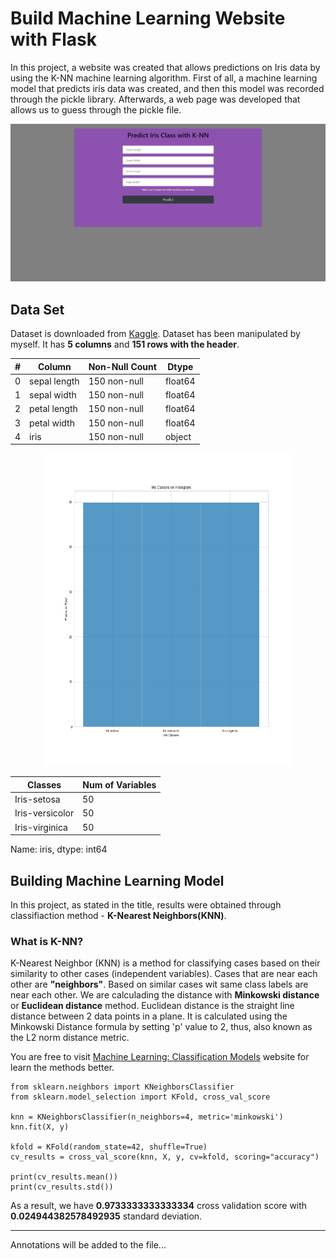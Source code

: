 
# Build Machine Learning Website with Flask

In this project, a website was created that allows predictions on Iris data by using the K-NN machine learning algorithm. First of all, a machine learning model that predicts iris data was created, and then this model was recorded through the pickle library. Afterwards, a web page was developed that allows us to guess through the pickle file.

<p align="center">
    <img src="webpage_preview.png"> 
</p>

## Data Set

Dataset is downloaded from [Kaggle](https://www.kaggle.com/uciml/iris).  Dataset has been manipulated by myself. It has **5 columns** and **151 rows with the header**.

| # | Column | Non-Null Count | Dtype |
|--|--|--|--|
| 0 | sepal length | 150 non-null | float64
| 1 | sepal width | 150 non-null | float64
| 2 | petal length | 150 non-null | float64
| 3 | petal width | 150 non-null | float64
| 4 | iris | 150 non-null | object

<p align="center">
    <img width="400" height="500" src="hist_iris.png"> 
</p>

| Classes | Num of Variables |
|--|--|
| Iris-setosa  | 50 |
| Iris-versicolor | 50 |
| Iris-virginica | 50 |

Name: iris, dtype: int64 

## Building Machine Learning Model

In this project, as stated in the title, results were obtained through classifiaction method - **K-Nearest Neighbors(KNN)**. 

### What is K-NN?

K-Nearest Neighbor (KNN) is a method for classifying cases based on their similarity to other cases (independent variables). Cases that are near each other are **"neighbors"**. Based on similar cases wit same class labels are near each other. We are calculading the distance with **Minkowski distance** or **Euclidean distance** method. Euclidean distance is the straight line distance between 2 data points in a plane. It is calculated using the Minkowski Distance formula by setting 'p' value to 2, thus, also known as the L2 norm distance metric.

You are free to visit [Machine Learning: Classification Models](https://medium.com/fuzz/machine-learning-classification-models-3040f71e2529) website for learn the methods better.

    from sklearn.neighbors import KNeighborsClassifier
    from sklearn.model_selection import KFold, cross_val_score
    
    knn = KNeighborsClassifier(n_neighbors=4, metric='minkowski')
    knn.fit(X, y)
    
    kfold = KFold(random_state=42, shuffle=True)
    cv_results = cross_val_score(knn, X, y, cv=kfold, scoring="accuracy")
    
    print(cv_results.mean())
    print(cv_results.std())

As a result, we have **0.9733333333333334** cross validation score with **0.024944382578492935** standard deviation.

---

Annotations will be added to the file...
